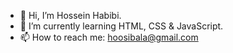 - 👋 Hi, I’m Hossein Habibi.
- 🌱 I’m currently learning HTML, CSS & JavaScript.
- 📫 How to reach me: hoosibala@gmail.com

<!---
hoosibala/hoosibala is a ✨ special ✨ repository because its `README.md` (this file) appears on your GitHub profile.
You can click the Preview link to take a look at your changes.
--->
